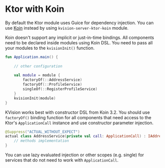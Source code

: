 # Ktor with Koin

By default the Ktor module uses Guice for dependency injection. You can use [Koin](https://insert-koin.io/) instead by using `kvision-server-ktor-koin` module.

Koin doesn't support any implicit or just-in-time bindings. All components need to be declared inside modules using Koin DSL. You need to pass all your modules to the `kvisionInit()` function.

```kotlin
fun Application.main() {
    
    // other configuration
    
    val module = module {
        factoryOf(::AddressService)
        factoryOf(::ProfileService)
        singleOf(::RegisterProfileService)
    }
    kvisionInit(module)
}

```

KVision works best with constructor DSL from Koin 3.2. You should use `factoryOf()` binding function for all components that need access to the Ktor's `ApplicationCall` instance and use constructor parameter injection.

```kotlin
@Suppress("ACTUAL_WITHOUT_EXPECT")
actual class AddressService(private val call: ApplicationCall) : IAddressService {
    // methods implementation
}
```

&#x20;You can use lazy evaluated injection or other scopes (e.g. single) for services that do not need to work with `ApplicationCall`.
